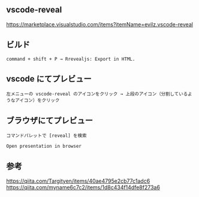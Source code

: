## vscode-reveal
https://marketplace.visualstudio.com/items?itemName=evilz.vscode-reveal


## ビルド
```
command + shift + P → Rrevealjs: Export in HTML.
```


## vscode にてプレビュー
```
左メニューの vscode-reveal のアイコンをクリック → 上段のアイコン（分割しているようなアイコン）をクリック
```


## ブラウザにてプレビュー
```
コマンドパレットで [reveal] を検索

Open presentation in browser
```


## 参考
https://qiita.com/Targityen/items/40ae4795e2cb77c1adc6  
https://qiita.com/myname6c7c2/items/1d8c434f14dfe8f273a6  

